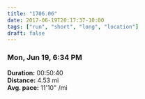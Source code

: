 ```yaml
---
title: "1706.06"
date: 2017-06-19T20:17:37-10:00
tags: ["run", "short", "long", "location"]
draft: false
---
```


### Mon, Jun 19, 6:34 PM

**Duration:** 00:50:40  
**Distance:** 4.53 mi  
**Avg. pace:** 11'10" /mi